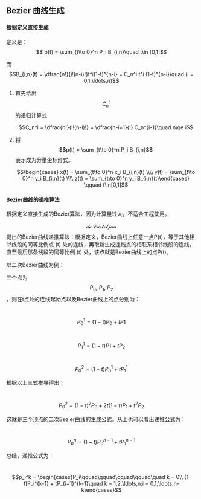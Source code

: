 ## Bezier 曲线生成

####  根据定义直接生成

定义是： $$ p(t) = \sum_{t\to 0}^n P_i B_{i,n}\quad t\in [0,1]$$

而 $$B_{i,n}(t) = \dfrac{n!}{i!(n-i)!}t^i(1-t)^{n-i} = C_n^i t^i (1-t)^{n-i}\quad (i = 0,1,\ldots,n)$$

1. 首先给出 $$C_n^i$$ 的递归计算式

   $$C_n^i = \dfrac{n!}{i!(n-i)!} = \dfrac{n-i+1}{i} C_n^{i-1}\quad n\ge i$$

2. 将 $$p(t) = \sum_{t\to 0}^n P_i B_{i,n}$$ 表示成为分量坐标形式。

   $$\begin{cases} x(t) = \sum_{t\to 0}^n x_i B_{i,n}(t) \\\\ y(t) = \sum_{t\to 0}^n y_i B_{i,n}(t) \\\\ z(t) = \sum_{t\to 0}^n y_i B_{i,n}(t)\end{cases} \qquad t\in[0,1]$$

#### Bezier曲线的递推算法

根据定义直接生成的Bezier算法，因为计算量过大，不适合工程使用。

$$\mathcal{de\ Casteljau}$$ 提出的Bezier曲线递推算法：根据定义，Bezier曲线上任意一点P(t)，等于其他相邻线段的同等比例点 (t) 处的连线，再取新生成连线点的相联系相邻线段的连线，直至最后那条线段的同等比例 (t) 处，该点就是Bezier曲线上的点P(t)。

以二次Bezier曲线为例：

 三个点为$$P_0,\ P_1,\ P_2$$ ，则在t点处的连线起始点以及Bezier曲线上的点分别为：

​	$$P_0^1 = (1-t)P_0 + tP1$$

​	$$P_1^1 = (1-t)P1 + tP_2$$

​	$$P_0^2 = (1-t)P_0^1 + tP_1^1$$

根据以上三式推导得出：

​	$$P_0^2 = (1-t)^2 P_0 + 2t(1-t)P_1 + t^2P_2$$

这就是三个顶点的二次Bezier曲线的生成公式。从上也可以看出递推公式为：

​	$$P_0^n = (1-t)P_0^{n-1} + tP_1^{n-1}$$

总结，递推公式为：

​	$$p_i^k = \begin{cases}P_i\qquad\qquad\qquad\qquad\quad k = 0\\ (1-t)P_i^{k-1} + tP_{i+1}^{k-1}\quad k = 1,2,\ldots,n;i = 0,1,\ldots,n-k\end{cases}$$

 